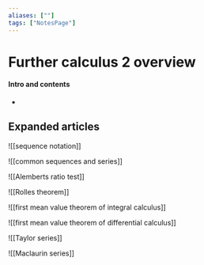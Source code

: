```yaml
---
aliases: [""]
tags: ["NotesPage"]
---
```


# Further calculus 2 overview

#### Intro and contents
- 


## Expanded articles
![[sequence notation]]

![[common sequences and series]]

![[Alemberts ratio test]]

![[Rolles theorem]]

![[first mean value theorem of integral calculus]]

![[first mean value theorem of differential calculus]]

![[Taylor series]]

![[Maclaurin series]]